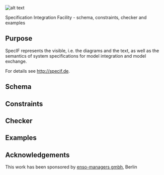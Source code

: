 ![alt text](http://specif.de/files/template/specif-logo.png "SpecIF Open SE Models")

Specification Integration Facility - schema, constraints, checker and examples

## Purpose
SpecIF represents the visible, i.e. the diagrams and the text, as well as the semantics of system specifications for model integration and model exchange.

For details see http://specif.de.

## Schema

## Constraints

## Checker

## Examples

## Acknowledgements
This work has been sponsored by [enso-managers gmbh](http://enso-managers.de), Berlin

